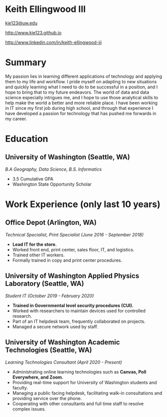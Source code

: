 # Keith Ellingwood III

kje123@uw.edu

http://www.kje123.github.io

http://www.linkedin.com/in/keith-ellingwood-iii

# Summary

My passion lies in learning different applications of technology and applying them to my life and workflow. I pride myself on adapting to new situations and quickly learning what I need to do to be successful in a position, and I hope to bring that to my future endeavors. The world of data and data science especially intrigues me, and I hope to use those analytical skills to help make the world a better and more reliable place. I have been working in IT since my first job during high school, and through that experience I have developed a passion for technology that has pushed me forwards in my career.

# Education

## University of Washington (Seattle, WA)

*B.A Geography, Data Science, B.S. Informatics*

- 3.5 Cumulative GPA
- Washington State Opportunity Scholar

# Work Experience (only last 10 years)

## Office Depot (Arlington, WA)

*Technical Specialist, Print Specialist (June 2016 - September 2018)*

- **Lead IT for the store.**
- Worked front end, print center, sales floor, IT, and logistics.
- Trained other IT workers.
- Formally trained in copy and print center procedures.

## University of Washington Applied Physics Laboratory (Seattle, WA)

*Student IT (October 2019 - February 2020)*

- **Trained in Governmental level security procedures (CUI).**
- Worked with researchers to maintain devices used for controlled research.
- Part of an IT helpdesk team, frequently collaborated on projects.
- Managed a secure network used by staff.

## University of Washington Academic Technologies (Seattle, WA)

*Learning Technologies Consultant (April 2020 - Present)*

- Administrating online learning technologies such as **Canvas, Poll Everywhere, and Zoom.**
- Providing real-time support for University of Washington students and faculty.
- Managing a public facing helpdesk, facilitating walk-in consultations and providing service over the phone.
- Cooperating with other consultants and full time staff to resolve complex issues.


[University 1]: http://www.univ1.edu
[University 2]: http://www.univ2.edu
[University 3]: http://www.univ3.edu